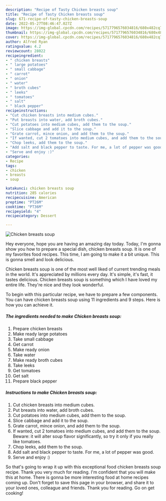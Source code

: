 ```yaml
---
description: "Recipe of Tasty Chicken breasts soup"
title: "Recipe of Tasty Chicken breasts soup"
slug: 671-recipe-of-tasty-chicken-breasts-soup
date: 2022-05-27T08:46:47.027Z
image: https://img-global.cpcdn.com/recipes/5717796576034816/680x482cq70/chicken-breasts-soup-recipe-main-photo.jpg
thumbnail: https://img-global.cpcdn.com/recipes/5717796576034816/680x482cq70/chicken-breasts-soup-recipe-main-photo.jpg
cover: https://img-global.cpcdn.com/recipes/5717796576034816/680x482cq70/chicken-breasts-soup-recipe-main-photo.jpg
author: Alfred Ryan
ratingvalue: 4.2
reviewcount: 28022
recipeingredient:
- " chicken breasts"
- " large potatoes"
- " small cabbage"
- " carrot"
- " onion"
- " water"
- " broth cubes"
- " leeks"
- " tomatoes"
- " salt"
- " black pepper"
recipeinstructions:
- "Cut chicken breasts into medium cubes."
- "Put breasts into water, add broth cubes."
- "Cut potatoes into medium cubes, add them to the soup."
- "Slice cabbage and add it to the soup."
- "Grate carrot, mince onion, and add them to the soup."
- "If wanted, cut 2 tomatoes into medium cubes, and add them to the soup. Beware: it will alter soup flavor significantly, so try it only if you really like tomatoes."
- "Chop leeks, add them to the soup."
- "Add salt and black pepper to taste. For me, a lot of pepper was good."
- "Serve and enjoy :)"
categories:
- Recipe
tags:
- chicken
- breasts
- soup

katakunci: chicken breasts soup 
nutrition: 285 calories
recipecuisine: American
preptime: "PT26M"
cooktime: "PT36M"
recipeyield: "4"
recipecategory: Dessert

---
```



![Chicken breasts soup](https://img-global.cpcdn.com/recipes/5717796576034816/680x482cq70/chicken-breasts-soup-recipe-main-photo.jpg)

Hey everyone, hope you are having an amazing day today. Today, I'm gonna show you how to prepare a special dish, chicken breasts soup. It is one of my favorites food recipes. This time, I am going to make it a bit unique. This is gonna smell and look delicious.



Chicken breasts soup is one of the most well liked of current trending meals in the world. It's appreciated by millions every day. It's simple, it's fast, it tastes delicious. Chicken breasts soup is something which I have loved my entire life. They're nice and they look wonderful.


To begin with this particular recipe, we have to prepare a few components. You can have chicken breasts soup using 11 ingredients and 9 steps. Here is how you can achieve it.

<!--inarticleads1-->

##### The ingredients needed to make Chicken breasts soup:

1. Prepare  chicken breasts
1. Make ready  large potatoes
1. Take  small cabbage
1. Get  carrot
1. Make ready  onion
1. Take  water
1. Make ready  broth cubes
1. Take  leeks
1. Get  tomatoes
1. Get  salt
1. Prepare  black pepper




<!--inarticleads2-->

##### Instructions to make Chicken breasts soup:

1. Cut chicken breasts into medium cubes.
1. Put breasts into water, add broth cubes.
1. Cut potatoes into medium cubes, add them to the soup.
1. Slice cabbage and add it to the soup.
1. Grate carrot, mince onion, and add them to the soup.
1. If wanted, cut 2 tomatoes into medium cubes, and add them to the soup. Beware: it will alter soup flavor significantly, so try it only if you really like tomatoes.
1. Chop leeks, add them to the soup.
1. Add salt and black pepper to taste. For me, a lot of pepper was good.
1. Serve and enjoy :)




So that's going to wrap it up with this exceptional food chicken breasts soup recipe. Thank you very much for reading. I'm confident that you will make this at home. There is gonna be more interesting food at home recipes coming up. Don't forget to save this page in your browser, and share it to your loved ones, colleague and friends. Thank you for reading. Go on get cooking!
